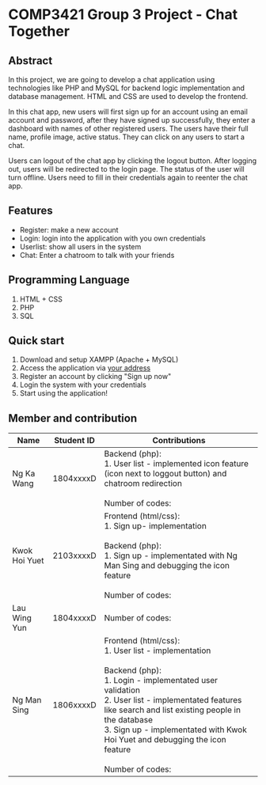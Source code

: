 # COMP3421 Group 3 Project - Chat Together

## Abstract 

In this project, we are going to develop a chat application using technologies like PHP and MySQL for backend logic implementation and database management. HTML and CSS are used to develop the frontend. 

In this chat app, new users will first sign up for an account using an email account and password, after they have signed up successfully, they enter a dashboard with names of other registered users. The users have their full name, profile image, active status. They can click on any users to start a chat. 

Users can logout of the chat app by clicking the logout button. After logging out, users will be redirected to the login page. The status of the user will turn offline. Users need to fill in their credentials again to reenter the chat app. 

## Features
- Register: make a new account
- Login: login into the application with you own credentials
- Userlist: show all users in the system
- Chat: Enter a chatroom to talk with your friends

## Programming Language
1. HTML + CSS
2. PHP
3. SQL

## Quick start
1. Download and setup XAMPP (Apache + MySQL)
2. Access the application via [your address](http://localhost/)
3. Register an account by clicking "Sign up now"
4. Login the system with your credentials
5. Start using the application!

## Member and contribution
|Name|Student ID|Contributions|
|---|---|---|
|Ng Ka Wang|1804xxxxD|Backend (php): <br>1. User list - implemented icon feature (icon next to loggout button) and chatroom redirection <br><br>Number of codes:|
|Kwok Hoi Yuet|2103xxxxD|Frontend (html/css): <br> 1. Sign up- implementation <br><br> Backend (php): <br> 1. Sign up - implementated with Ng Man Sing and debugging the icon feature <br><br>Number of codes:|
|Lau Wing Yun|1804xxxxD|Number of codes:|
|Ng Man Sing |1806xxxxD|Frontend (html/css): <br> 1. User list - implementation <br><br> Backend (php): <br> 1. Login - implementated user validation <br> 2. User list - implementated features like search and list existing people in the database <br> 3. Sign up - implementated with Kwok Hoi Yuet and debugging the icon feature <br><br>Number of codes:|